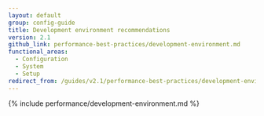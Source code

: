 ```yaml
---
layout: default
group: config-guide
title: Development environment recommendations
version: 2.1
github_link: performance-best-practices/development-environment.md
functional_areas:
  - Configuration
  - System
  - Setup
redirect_from: /guides/v2.1/performance-best-practices/development-environment.html
---
```


{% include performance/development-environment.md %}
